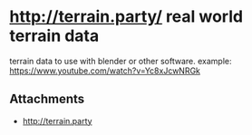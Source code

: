 # http://terrain.party/ real world terrain data

terrain data to use with blender or other software.
example: https://www.youtube.com/watch?v=Yc8xJcwNRGk

## Attachments

- http://terrain.party
